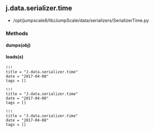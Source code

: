 <!-- toc -->
## j.data.serializer.time

- /opt/jumpscale8/lib/JumpScale/data/serializers/SerializerTime.py

### Methods

#### dumps(*obj*) 

#### loads(*s*) 


```
!!!
title = "J.data.serializer.time"
date = "2017-04-08"
tags = []
```

```
!!!
title = "J.data.serializer.time"
date = "2017-04-08"
tags = []
```

```
!!!
title = "J.data.serializer.time"
date = "2017-04-08"
tags = []
```
